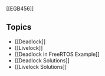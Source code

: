 [[EGB456]]

## Topics

- [[Deadlock]]
- [[Livelock]]
- [[Deadlock in FreeRTOS Example]]
- [[Deadlock Solutions]]
- [[Livelock Solutions]]
